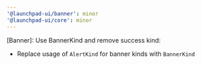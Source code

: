 ```yaml
---
'@launchpad-ui/banner': minor
'@launchpad-ui/core': minor
---
```


[Banner]: Use BannerKind and remove success kind:

- Replace usage of `AlertKind` for banner kinds with `BannerKind`
